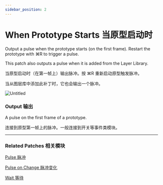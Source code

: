 ```yaml
---
sidebar_position: 2
---
```


# When Prototype Starts 当原型启动时

Output a pulse when the prototype starts (on the first frame). Restart the prototype with ⌘R to trigger a pulse.

This patch also outputs a pulse when it is added from the Layer Library.

当原型启动时（在第一帧上）输出脉冲。按 ⌘R 重新启动原型触发脉冲。

当从图层库中添加此补丁时，它也会输出一个脉冲。

![Untitled](https://s3.us-west-2.amazonaws.com/secure.notion-static.com/334ad516-d9ba-4900-9c8a-ee13cb86e3de/Untitled.png?X-Amz-Algorithm=AWS4-HMAC-SHA256&X-Amz-Content-Sha256=UNSIGNED-PAYLOAD&X-Amz-Credential=AKIAT73L2G45EIPT3X45%2F20220602%2Fus-west-2%2Fs3%2Faws4_request&X-Amz-Date=20220602T182754Z&X-Amz-Expires=86400&X-Amz-Signature=078b07b24cbe09d02aca0c061e0bce7bbe1b0b08d56e3e8f6bda3ab0dfc33716&X-Amz-SignedHeaders=host&response-content-disposition=filename%20%3D%22Untitled.png%22&x-id=GetObject)

### Output 输出

A pulse on the first frame of a prototype.

连接到原型第一帧上的脉冲。一般连接到开关等事件类模块。

------

### Related Patches 相关模块

[Pulse 脉冲](https://www.notion.so/Pulse-ac15ab739fed400496866264e653095f)

[Pulse on Change 脉冲变化](https://www.notion.so/Pulse-on-Change-e3f5933f7eda432fb68934f7416fdb06)

[Wait 等待](https://www.notion.so/Wait-6f1674d3f8dc48299a11e12261ef991c)
